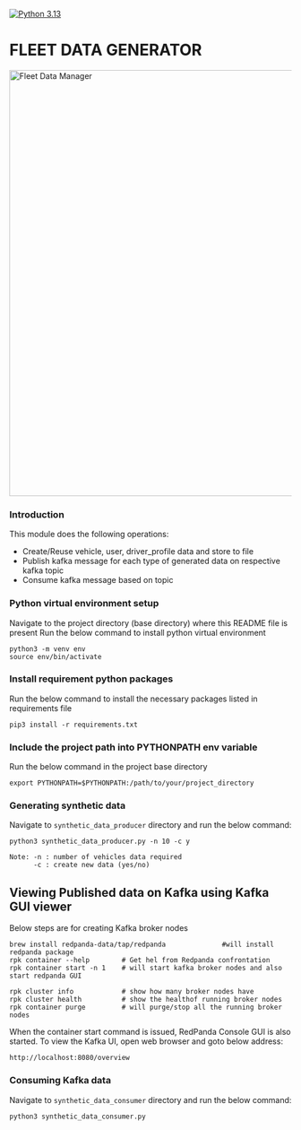 [![Python 3.13](https://img.shields.io/badge/python-3.13-blue.svg)](https://www.python.org/downloads/release/python-3130/)

# FLEET DATA GENERATOR
<img width="760" alt="Fleet Data Manager" src="https://github.com/user-attachments/assets/1753c8cc-9d41-4226-8212-71b7c07f22bd" />

### Introduction
This module does the following operations:
* Create/Reuse vehicle, user, driver_profile data and store to file
* Publish kafka message for each type of generated data on respective kafka topic
* Consume kafka message based on topic


### Python virtual environment setup
Navigate to the project directory (base directory) where this README file is present
Run the below command to install python virtual environment

```
python3 -m venv env
source env/bin/activate
```

### Install requirement python packages
Run the below command to install the necessary packages listed in requirements file

```
pip3 install -r requirements.txt
```

### Include the project path into PYTHONPATH env variable
Run the below command in the project base directory
```
export PYTHONPATH=$PYTHONPATH:/path/to/your/project_directory
```

### Generating synthetic data
Navigate to `synthetic_data_producer` directory and run the below command:
```
python3 synthetic_data_producer.py -n 10 -c y

Note: -n : number of vehicles data required
      -c : create new data (yes/no)
```

## Viewing Published data on Kafka using Kafka GUI viewer
Below steps are for creating Kafka broker nodes
```
brew install redpanda-data/tap/redpanda              #will install redpanda package
rpk container --help        # Get hel from Redpanda confrontation
rpk container start -n 1    # will start kafka broker nodes and also start redpanda GUI

rpk cluster info            # show how many broker nodes have 
rpk cluster health          # show the healthof running broker nodes
rpk container purge         # will purge/stop all the running broker nodes
```

When the container start command is issued, RedPanda Console GUI is also started.
To view the Kafka UI, open web browser and goto below address:
```
http://localhost:8080/overview
```

### Consuming Kafka data
Navigate to `synthetic_data_consumer` directory and run the below command:
```
python3 synthetic_data_consumer.py
```




